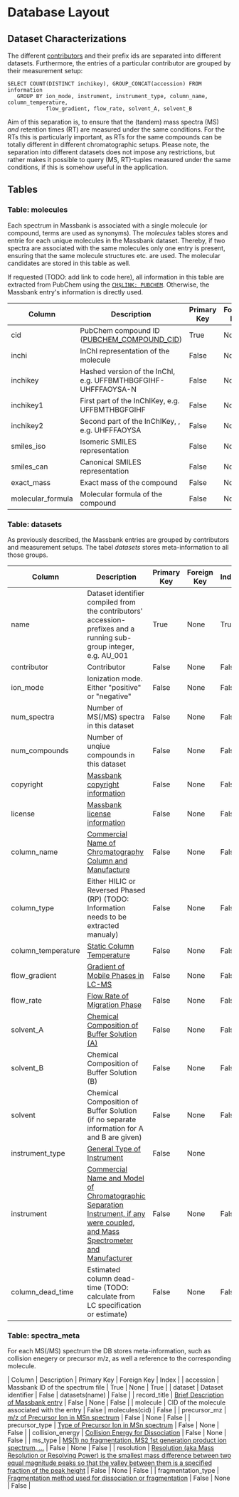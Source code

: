 # Database Layout

## Dataset Characterizations

The different [contributors](https://github.com/MassBank/MassBank-data/blob/main/List_of_Contributors_Prefixes_and_Projects.md) and their prefix ids are separated into different datasets. Furthermore, the entries of a particular contributor are grouped by their measurement setup:
```sqlite
SELECT COUNT(DISTINCT inchikey), GROUP_CONCAT(accession) FROM information
   GROUP BY ion_mode, instrument, instrument_type, column_name, column_temperature, 
            flow_gradient, flow_rate, solvent_A, solvent_B
```
Aim of this separation is, to ensure that the (tandem) mass spectra (MS) *and* retention times (RT) are measured under the same conditions. For the RTs this is particularly important, as RTs for the same compounds can be totally different in different chromatographic setups. Please note, the separation into different datasets does not impose any restrictions, but rather makes it possible to query (MS, RT)-tuples measured under the same conditions, if this is somehow useful in the application.

## Tables

### Table: molecules 

Each spectrum in Massbank is associated with a single molecule (or compound, terms are used as synonyms). The *molecules* tables stores and entrie for each unique molecules in the Massbank dataset. Thereby, if two spectra are associated with the same molecules only one entry is present, ensuring that the same molecule structures etc. are used. The molecular candidates are stored in this table as well. 

If requested (TODO: add link to code here), all information in this table are extracted from PubChem using the [```CH$LINK: PUBCHEM```](https://github.com/MassBank/MassBank-web/blob/main/Documentation/MassBankRecordFormat.md#2.2.8). Otherwise, the Massbank entry's information is directly used.  

| Column | Description | Primary Key | Foreign Key | Index |
| --- | --- | --- | --- | --- | 
| cid | PubChem compound ID ([PUBCHEM_COMPOUND_CID](https://ftp.ncbi.nlm.nih.gov/pubchem/specifications/pubchem_sdtags.pdf)) | True | None | True |
| inchi | InChI representation of the molecule | False | None | False |
| inchikey | Hashed version of the InChI, e.g. UFFBMTHBGFGIHF-UHFFFAOYSA-N  | False | None | True | 
| inchikey1 | First part of the InChIKey, e.g. UFFBMTHBGFGIHF | False | None | True | 
| inchikey2 | Second part of the InChIKey, , e.g. UHFFFAOYSA | False | None | True | 
| smiles_iso | Isomeric SMILES representation | False | None | False |
| smiles_can | Canonical SMILES representation | False | None | False |
| exact_mass | Exact mass of the compound | False | None | True |
| molecular_formula | Molecular formula of the compound | False | None | True |

### Table: datasets

As previously described, the Massbank entries are grouped by contributors and measurement setups. The tabel *datasets* stores meta-information to all those groups.

| Column | Description | Primary Key | Foreign Key | Index |
| --- | --- | --- | --- | --- |
| name | Dataset identifier compiled from the contributors' accession-prefixes and a running sub-group integer, e.g. AU_001 | True | None | True | 
| contributor | Contributor | False | None | False | 
| ion_mode | Ionization mode. Either "positive" or "negative" | False | None | False | 
| num_spectra | Number of MS(/MS) spectra in this dataset | False | None | False | 
| num_compounds | Number of unqiue compounds in this dataset | False | None | False | 
| copyright | [Massbank copyright information](https://github.com/MassBank/MassBank-web/blob/main/Documentation/MassBankRecordFormat.md#2.1.6) | False | None | False | 
| license | [Massbank license information](https://github.com/MassBank/MassBank-web/blob/main/Documentation/MassBankRecordFormat.md#215-license) | False | None | False | 
| column_name | [Commercial Name of Chromatography Column and Manufacture](https://github.com/MassBank/MassBank-web/blob/main/Documentation/MassBankRecordFormat.md#246-subtag-column_name) | False | None | False | 
| column_type | Either HILIC or Reversed Phased (RP) (TODO: Information needs to be extracted manualy) | False | None | False | 
| column_temperature | [Static Column Temperature](https://github.com/MassBank/MassBank-web/blob/main/Documentation/MassBankRecordFormat.md#246-subtag-column_temperature) | False | None | False | 
| flow_gradient | [Gradient of Mobile Phases in LC-MS](https://github.com/MassBank/MassBank-web/blob/main/Documentation/MassBankRecordFormat.md#246-subtag-flow_gradient) | False | None | False |
| flow_rate | [Flow Rate of Migration Phase](https://github.com/MassBank/MassBank-web/blob/main/Documentation/MassBankRecordFormat.md#246-subtag-flow_rate) | False | None | False | 
| solvent_A | [Chemical Composition of Buffer Solution (A)](https://github.com/MassBank/MassBank-web/blob/main/Documentation/MassBankRecordFormat.md#246-subtag-solvent) | False | None | False | 
| solvent_B | Chemical Composition of Buffer Solution (B) | False | None | False | 
| solvent | Chemical Composition of Buffer Solution (if no separate information for A and B are given) | False | None | False | 
| instrument_type | [General Type of Instrument](https://github.com/MassBank/MassBank-web/blob/main/Documentation/MassBankRecordFormat.md#242-acinstrument_type) | False | None | 
| instrument | [Commercial Name and Model of Chromatographic Separation Instrument, if any were coupled, and Mass Spectrometer and Manufacturer](https://github.com/MassBank/MassBank-web/blob/main/Documentation/MassBankRecordFormat.md#241-acinstrument) | False | None | False |
| column_dead_time | Estimated column dead-time (TODO: calculate from LC specification or estimate) | False | None | False | 

### Table: spectra_meta

For each MS(/MS) spectrum the DB stores meta-information, such as collision enegery or precursor m/z, as well a reference to the corresponding molecule. 

| Column | Description | Primary Key | Foreign Key | Index |
| accession | Massbank ID of the spectrum file | True | None | True | 
| dataset | Dataset identifier | False | datasets(name) | False | 
| record_title | [Brief Description of Massbank entry](https://github.com/MassBank/MassBank-web/blob/main/Documentation/MassBankRecordFormat.md#2.1.2) | False | None | False | 
| molecule | CID of the molecule associated with the entry | False | molecules(cid) | False | 
| precursor_mz | [m/z of Precursor Ion in MSn spectrum](https://github.com/MassBank/MassBank-web/blob/main/Documentation/MassBankRecordFormat.md#251-subtag-precursor_mz) | False | None | False | 
| precursor_type | [Type of Precursor Ion in MSn spectrum](https://github.com/MassBank/MassBank-web/blob/main/Documentation/MassBankRecordFormat.md#251-subtag-precursor_type) | False | None | False | 
| collision_energy | [Collision Energy for Dissociation](https://github.com/MassBank/MassBank-web/blob/main/Documentation/MassBankRecordFormat.md#245-subtag-collision_energy) | False | None | False | 
| ms_type | [MS(1) no fragmentation, MS2 1st generation product ion spectrum, ...](https://github.com/MassBank/MassBank-web/blob/main/Documentation/MassBankRecordFormat.md#243-acmass_spectrometry-ms_type) | False | None | False |
| resolution | [Resolution (aka Mass Resolution or Resolving Power) is the smallest mass difference between two equal magnitude peaks so that the valley between them is a specified fraction of the peak height](https://github.com/MassBank/MassBank-web/blob/main/Documentation/MassBankRecordFormat.md#245-subtag-resolution) | False | None | False |
| fragmentation_type | [Fragmentation method used for dissociation or fragmentation](https://github.com/MassBank/MassBank-web/blob/main/Documentation/MassBankRecordFormat.md#245-subtag-fragmentation_mode) | False | None | False | 
